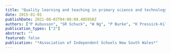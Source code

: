 ```yaml
---
title: "Quality learning and teaching in primary science and technology literature review"
date: 2015-01-01
publishDate: 2021-08-03T04:08:09.485958Z
authors: ["P Aubusson", "SR Schuck", "W Ng", "P Burke", "K Pressick-Kilborn", "TA Palmer"]
publication_types: ["2"]
abstract: ""
featured: false
publication: "*Association of Independent Schools New South Wales*"
---
```


